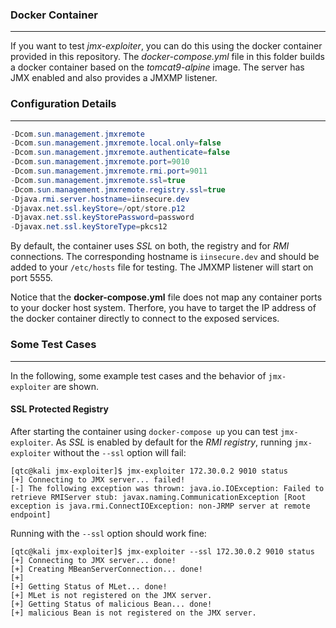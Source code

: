 ### Docker Container

----

If you want to test *jmx-exploiter*, you can do this using the docker container provided in this repository.
The *docker-compose.yml* file in this folder builds a docker container based on the *tomcat9-alpine* image.
The server has JMX enabled and also provides a JMXMP listener.


### Configuration Details

-----

```java
-Dcom.sun.management.jmxremote
-Dcom.sun.management.jmxremote.local.only=false
-Dcom.sun.management.jmxremote.authenticate=false
-Dcom.sun.management.jmxremote.port=9010
-Dcom.sun.management.jmxremote.rmi.port=9011
-Dcom.sun.management.jmxremote.ssl=true
-Dcom.sun.management.jmxremote.registry.ssl=true
-Djava.rmi.server.hostname=iinsecure.dev
-Djavax.net.ssl.keyStore=/opt/store.p12
-Djavax.net.ssl.keyStorePassword=password
-Djavax.net.ssl.keyStoreType=pkcs12
```

By default, the container uses *SSL* on both, the registry and for *RMI* connections. The corresponding hostname is
``iinsecure.dev`` and should be added to your ``/etc/hosts`` file for testing. The JMXMP listener will start on
port 5555.

Notice that the **docker-compose.yml** file does not map any container ports to your docker host system. Therfore, you
have to target the IP address of the docker container directly to connect to the exposed services.


### Some Test Cases

-----

In the following, some example test cases and the behavior of ``jmx-exploiter`` are shown.


#### SSL Protected Registry

After starting the container using ``docker-compose up`` you can test ``jmx-exploiter``. As *SSL* is enabled by
default for the *RMI registry*, running ``jmx-exploiter`` without the ``--ssl`` option will fail:

```console
[qtc@kali jmx-exploiter]$ jmx-exploiter 172.30.0.2 9010 status
[+] Connecting to JMX server... failed!
[-] The following exception was thrown: java.io.IOException: Failed to retrieve RMIServer stub: javax.naming.CommunicationException [Root exception is java.rmi.ConnectIOException: non-JRMP server at remote endpoint]
```

Running with the ``--ssl`` option should work fine:

```console
[qtc@kali jmx-exploiter]$ jmx-exploiter --ssl 172.30.0.2 9010 status
[+] Connecting to JMX server... done!
[+] Creating MBeanServerConnection... done!
[+]
[+] Getting Status of MLet... done!
[+]	MLet is not registered on the JMX server.
[+] Getting Status of malicious Bean... done!
[+]	malicious Bean is not registered on the JMX server.
```
